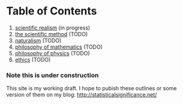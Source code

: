 Table of Contents
================================================================================

1.  [scientific realism](scientific-realism.html)   (in progress)
1.  [the scientific method](scientific-method.html)   (TODO)
1.  [naturalism](naturalism.html)   (TODO)
1.  [philosophy of mathematics](math.html)   (TODO)
1.  [philosophy of physics](physics.html)   (TODO)
1.  [ethics](ethics.html)   (TODO)


### Note this is under construction

This site is my working draft.  I hope to pubish these outlines or some version
of them on my blog: <http://statisticalsignificance.net/>



